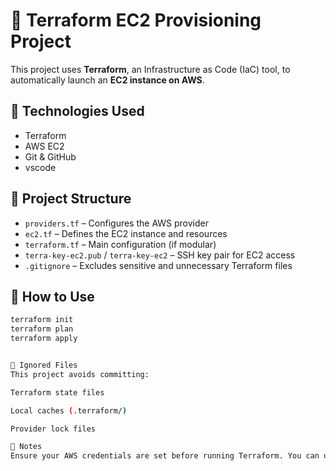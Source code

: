 # 🚀 Terraform EC2 Provisioning Project

This project uses **Terraform**, an Infrastructure as Code (IaC) tool, to automatically launch an **EC2 instance on AWS**.

## 🔧 Technologies Used

- Terraform
- AWS EC2
- Git & GitHub
- vscode

## 📁 Project Structure

- `providers.tf` – Configures the AWS provider
- `ec2.tf` – Defines the EC2 instance and resources
- `terraform.tf` – Main configuration (if modular)
- `terra-key-ec2.pub` / `terra-key-ec2` – SSH key pair for EC2 access
- `.gitignore` – Excludes sensitive and unnecessary Terraform files

## 🚦 How to Use

```bash
terraform init
terraform plan
terraform apply


🙈 Ignored Files
This project avoids committing:

Terraform state files

Local caches (.terraform/)

Provider lock files

📌 Notes
Ensure your AWS credentials are set before running Terraform. You can use the ~/.aws/credentials file or environment variables.

